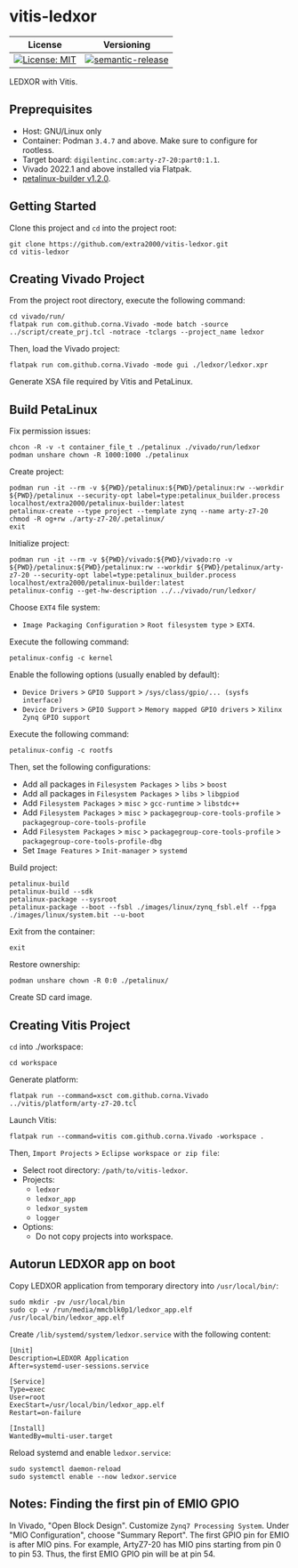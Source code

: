# vitis-ledxor

| License | Versioning |
| ------- | ---------- |
| [![License: MIT](https://img.shields.io/badge/License-MIT-yellow.svg)](https://opensource.org/licenses/MIT) | [![semantic-release](https://img.shields.io/badge/%20%20%F0%9F%93%A6%F0%9F%9A%80-semantic--release-e10079.svg)](https://github.com/semantic-release/semantic-release) |

LEDXOR with Vitis.


## Preprequisites

* Host: GNU/Linux only
* Container: Podman `3.4.7` and above. Make sure to configure for rootless.
* Target board: `digilentinc.com:arty-z7-20:part0:1.1`.
* Vivado 2022.1 and above installed via Flatpak.
* [petalinux-builder v1.2.0](https://github.com/extra2000/petalinux-builder).


## Getting Started

Clone this project and `cd` into the project root:
```
git clone https://github.com/extra2000/vitis-ledxor.git
cd vitis-ledxor
```


## Creating Vivado Project

From the project root directory, execute the following command:
```
cd vivado/run/
flatpak run com.github.corna.Vivado -mode batch -source ../script/create_prj.tcl -notrace -tclargs --project_name ledxor
```

Then, load the Vivado project:
```
flatpak run com.github.corna.Vivado -mode gui ./ledxor/ledxor.xpr
```

Generate XSA file required by Vitis and PetaLinux.


## Build PetaLinux

Fix permission issues:
```
chcon -R -v -t container_file_t ./petalinux ./vivado/run/ledxor
podman unshare chown -R 1000:1000 ./petalinux
```

Create project:
```
podman run -it --rm -v ${PWD}/petalinux:${PWD}/petalinux:rw --workdir ${PWD}/petalinux --security-opt label=type:petalinux_builder.process localhost/extra2000/petalinux-builder:latest
petalinux-create --type project --template zynq --name arty-z7-20
chmod -R og+rw ./arty-z7-20/.petalinux/
exit
```

Initialize project:
```
podman run -it --rm -v ${PWD}/vivado:${PWD}/vivado:ro -v ${PWD}/petalinux:${PWD}/petalinux:rw --workdir ${PWD}/petalinux/arty-z7-20 --security-opt label=type:petalinux_builder.process localhost/extra2000/petalinux-builder:latest
petalinux-config --get-hw-description ../../vivado/run/ledxor/
```

Choose `EXT4` file system:
* `Image Packaging Configuration` > `Root filesystem type` > `EXT4`.

Execute the following command:
```
petalinux-config -c kernel
```

Enable the following options (usually enabled by default):
* `Device Drivers` > `GPIO Support` > `/sys/class/gpio/... (sysfs interface)`
* `Device Drivers` > `GPIO Support` > `Memory mapped GPIO drivers` > `Xilinx Zynq GPIO support`

Execute the following command:
```
petalinux-config -c rootfs
```

Then, set the following configurations:
* Add all packages in `Filesystem Packages` > `libs` > `boost`
* Add all packages in `Filesystem Packages` > `libs` > `libgpiod`
* Add `Filesystem Packages` > `misc` > `gcc-runtime` > `libstdc++`
* Add `Filesystem Packages` > `misc` > `packagegroup-core-tools-profile` > `packagegroup-core-tools-profile`
* Add `Filesystem Packages` > `misc` > `packagegroup-core-tools-profile` > `packagegroup-core-tools-profile-dbg`
* Set `Image Features` > `Init-manager` > `systemd`

Build project:
```
petalinux-build
petalinux-build --sdk
petalinux-package --sysroot
petalinux-package --boot --fsbl ./images/linux/zynq_fsbl.elf --fpga ./images/linux/system.bit --u-boot
```

Exit from the container:
```
exit
```

Restore ownership:
```
podman unshare chown -R 0:0 ./petalinux/
```

Create SD card image.


## Creating Vitis Project

`cd` into ./workspace:
```
cd workspace
```

Generate platform:
```
flatpak run --command=xsct com.github.corna.Vivado ../vitis/platform/arty-z7-20.tcl
```

Launch Vitis:
```
flatpak run --command=vitis com.github.corna.Vivado -workspace .
```

Then, `Import Projects` > `Eclipse workspace or zip file`:
* Select root directory: `/path/to/vitis-ledxor`.
* Projects:
    * `ledxor`
    * `ledxor_app`
    * `ledxor_system`
    * `logger`
* Options:
    * Do not copy projects into workspace.


## Autorun LEDXOR app on boot

Copy LEDXOR application from temporary directory into `/usr/local/bin/`:
```
sudo mkdir -pv /usr/local/bin
sudo cp -v /run/media/mmcblk0p1/ledxor_app.elf /usr/local/bin/ledxor_app.elf
```

Create `/lib/systemd/system/ledxor.service` with the following content:
```
[Unit]
Description=LEDXOR Application
After=systemd-user-sessions.service

[Service]
Type=exec
User=root
ExecStart=/usr/local/bin/ledxor_app.elf
Restart=on-failure

[Install]
WantedBy=multi-user.target
```

Reload systemd and enable `ledxor.service`:
```
sudo systemctl daemon-reload
sudo systemctl enable --now ledxor.service
```


## Notes: Finding the first pin of EMIO GPIO

In Vivado, "Open Block Design". Customize `Zynq7 Processing System`. Under "MIO Configuration", choose "Summary Report". The first GPIO pin for EMIO is after MIO pins. For example, ArtyZ7-20 has MIO pins starting from pin 0 to pin 53. Thus, the first EMIO GPIO pin will be at pin 54.
